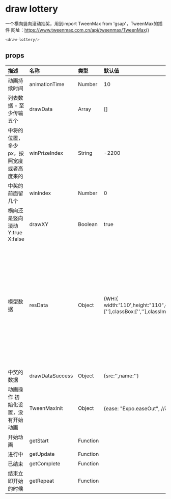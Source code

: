 # draw lottery
一个横向竖向滚动抽奖，用到import TweenMax from 'gsap'，TweenMax的插件
网址：https://www.tweenmax.com.cn/api/tweenmax/TweenMax()
```js
<draw-lottery/>
```
## props
| 描述 | 名称 | 类型 | 默认值 | 例子 |  
| :-----| :-----| :---- |  :----| :----|
| 动画持续时间 | animationTime | Number | 10 | 10 |
|列表数据 - 至少传输五个 | drawData | Array | [] | [{src:'',name:''}] |
|中将的位置，多少px，按照宽度或者高度来的| winPrizeIndex | String | -2200 | -2000 |
| 中奖的前面留几个 | winIndex | Number | 0 | 5（是第五个） |
| 横向还是竖向滚动 Y:true X:false | drawXY | Boolean | true | Y:true X:false |
| 模型数据 | resData | Object | {WH:{ width:'110',height:"110",overflow:"hidden",},IdBox:[''],classBox:['',''],classImg:[''],Flex:['']} | WH:定义宽高必填，其他样式随便，定义在style内的样式，IdBox：最外层div添加类，可以添加背景，classBox:每一个滚动的小item添加类，classImg：内部图片添加类，Flex：套在滚动的外框添加类，这个控制横竖想滚动，|
| 中奖的数据 | drawDataSuccess | Object | {src:'',name:''} | {src:'',name:''} |
| 动画操作 初始化设置，没有开始动画 | TweenMaxInit | Object | {ease: "Expo.easeOut", //动画属性} | ease: "Expo.easeOut", //动画属性 |
| 开始动画 | getStart | Function | | |
| 进行中 | getUpdate | Function | | |
| 已结束 | getComplete | Function | | |
| 结束立即开始的时候 | getRepeat | Function | | |
